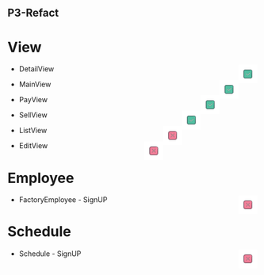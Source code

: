 ## P3-Refact


# View

- DetailView <img src="icon/iconS.png" align = "right" >

- MainView <img src="icon/iconS.png" align = "right" >

- PayView <img src="icon/iconS.png" align = "right" >

- SellView <img src="icon/iconS.png" align = "right" >

- ListView <img src="icon/iconN.png" align = "right" >

- EditView <img src="icon/iconN.png" align = "right" >

# Employee

- FactoryEmployee - SignUP <img src="icon/iconN.png" align = "right" >

# Schedule

- Schedule - SignUP <img src="icon/iconN.png" align = "right" >
